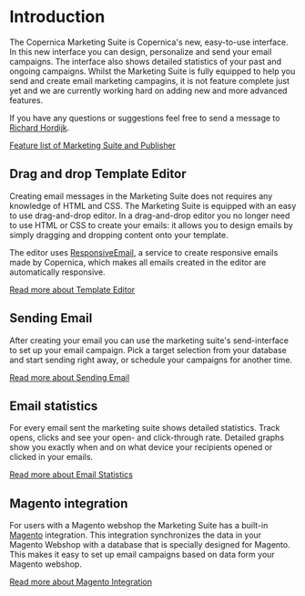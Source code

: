 # Introduction

The Copernica Marketing Suite is Copernica's new, easy-to-use interface. In
this new interface you can design, personalize and send your email campaigns. 
The interface also shows detailed statistics of your past and ongoing campaigns.
Whilst the Marketing Suite is fully equipped to help you send and create email
marketing campagins, it is not feature complete just yet and we are currently 
working hard on adding new and more advanced features. 

If you have any questions or suggestions feel free to send a message
to [Richard Hordijk](mailto:richard.hordijk@copernica.com).

[Feature list of Marketing Suite and Publisher](copernica-docs:MarketingSuite/feature-list)

## Drag and drop Template Editor

Creating email messages in the Marketing Suite does not requires any knowledge
of HTML and CSS. The Marketing Suite is equipped with an easy to use drag-and-drop editor. 
In a drag-and-drop editor you no longer need to use HTML or CSS to create your emails: 
it allows you to design emails by simply dragging and dropping content onto your
template. 

The editor uses [ResponsiveEmail](http://www.responsiveemail.com), a service to create responsive emails
made by Copernica, which makes all emails created in the editor are automatically responsive.

[Read more about Template Editor](copernica-docs:MarketingSuite/template-editor/introduction)

## Sending Email

After creating your email you can use the marketing suite's send-interface to set up
your email campaign. Pick a target selection from your database and start sending 
right away, or schedule your campaigns for another time. 

[Read more about Sending Email](copernica-docs:MarketingSuite/send-app/introduction)

## Email statistics

For every email sent the marketing suite shows detailed statistics. Track opens, clicks and 
see your open- and click-through rate. Detailed graphs show you exactly when and on what device 
your recipients opened or clicked in your emails. 

[Read more about Email Statistics](copernica-docs:MarketingSuite/statistics/introduction)

## Magento integration

For users with a Magento webshop the Marketing Suite has a built-in [Magento](http://magento.com) integration. 
This integration synchronizes the data in your Magento Webshop with a database that is specially designed
for Magento. This makes it easy to set up email campaigns based on data form your Magento webshop. 

[Read more about Magento Integration](copernica-docs:MarketingSuite/magento-integration/introduction)


